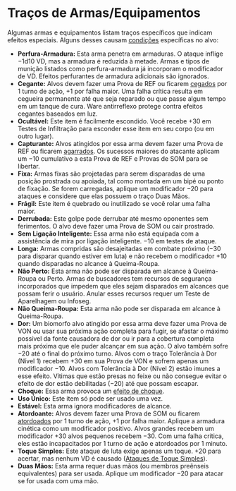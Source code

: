 # Traços de Armas/Equipamentos

Algumas armas e equipamentos listam traços específicos que indicam efeitos especiais. Alguns desses causam [condições](21-other-action-factors.md#conditions) específicas no alvo:

- **Perfura-Armadura:** Esta arma penetra em armaduras. O ataque inflige −1d10&nbsp;VD, mas a armadura é reduzida à metade. Armas e tipos de munição listados como perfura-armadura já incorporam o modificador de VD. Efeitos perfurantes de armadura adicionais são ignorados.
- **Cegante:** Alvos devem fazer uma Prova de REF ou ficarem [cegados](21-other-action-factors.md#conditions) por 1 turno de ação, +1 por falha maior. Uma falha crítica resulta em cegueira permanente até que seja reparado ou que passe algum tempo em um tanque de cura. Ware antirreflexo protege contra efeitos cegantes baseados em luz.
- **Ocultável:** Este item é facilmente escondido. Você recebe +30 em Testes de Infiltração para esconder esse item em seu corpo (ou em outro lugar).
- **Capturante:** Alvos atingidos por essa arma devem fazer uma Prova de REF ou ficarem [agarrados](02-melee-combat.md#grappling). Os sucessos maiores do atacante aplicam um −10 cumulativo a esta Prova de REF e Provas de SOM para se libertar.
- **Fixa:** Armas fixas são projetadas para serem disparadas de uma posição prostrada ou apoiada, tal como montada em um bipé ou ponto de fixação. Se forem carregadas, aplique um modificador −20 para ataques e considere que elas possuem o traço Duas Mãos.
- **Frágil:** Este item é quebrado ou inutilizado se você rolar uma falha maior.
- **Derrubada:** Este golpe pode derrubar até mesmo oponentes sem ferimentos. O alvo deve fazer uma Prova de SOM ou cair prostrado.
- **Sem Ligação Inteligente:** Essa arma não está equipada com a assistência de mira por ligação inteligente. −10 em testes de ataque.
- **Longa:** Armas compridas são desajeitadas em combate próximo (−30 para disparar quando estiver em luta) e não recebem o modificador +10 quando disparadas no alcance à Queima-Roupa.
- **Não Perto:** Esta arma não pode ser disparada em alcance à Queima-Roupa ou Perto. Armas de buscadores tem recursos de segurança incorporados que impedem que eles sejam disparados em alcances que possam ferir o usuário. Anular esses recursos requer um Teste de Aparelhagem ou Infoseg.
- **Não Queima-Roupa:** Esta arma não pode ser disparada em alcance à Queima-Roupa.
- **Dor:** Um biomorfo alvo atingido por essa arma deve fazer uma Prova de VON ou usar sua próxima ação completa para fugir, se afastar o máximo possível da fonte causadora de dor ou ir para a cobertura completa mais próxima que ele puder alcançar em sua ação. O alvo também sofre −20 até o final do próximo turno. Alvos com o traço Tolerância à Dor (Nível 1) recebem +30 em sua Prova de VON e sofrem apenas um modificador −10. Alvos com Tolerância à Dor (Nível 2) estão imunes a esse efeito. Vítimas que estão presas no feixe ou não consegue evitar o efeito de dor estão debilitadas (−20) até que possam escapar.
- **Choque:** Essa arma provoca um [efeito de choque](15-special-attacks.md#shock-attacks).
- **Uso Único:** Este item só pode ser usado uma vez.
- **Estável:** Esta arma ignora modificadores de alcance.
- **Atordoante:** Alvos devem fazer uma Prova de SOM ou ficarem [atordoados](21-other-action-factors.md#conditions) por 1 turno de ação, +1 por falha maior. Aplique a armadura cinética como um modificador positivo. Alvos grandes recebem um modificador +30 alvos pequenos recebem −30. Com uma falha crítica, eles estão incapacitados por 1 turno de ação e atordoados por 1 minuto.
- **Toque Simples:** Este ataque de luta exige apenas um toque. +20 para acertar, mas nenhum VD é causado ([Ataques de Toque Simples](02-melee-combat.md#touch-only-attacks)).
- **Duas Mãos:** Esta arma requer duas mãos (ou membros preênseis equivalentes) para ser usada. Aplique um modificador −20 para atacar se for usada com uma mão.

